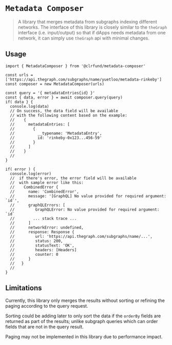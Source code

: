 # `Metadata Composer`

> A library that merges metadata from subgraphs indexing different networks. The interface of this library is closely similar to the `theGraph` interface (i.e. input/output) so that if dApps needs metadata from one network, it can simply use `theGraph` api with minimal changes.

## Usage
```
import { MetadataComposer } from '@clrfund/metadata-composer'

const urls = ['https://api.thegraph.com/subgraphs/name/yuetloo/metadata-rinkeby']
const composer = new MetadataComposer(urls)

const query = '{ metadataEntries{id} }'
const { data, error } = await composer.query(query)
if( data } {
  console.log(data)
  // On success, the data field will be available
  // with the following content based on the example:
  //    {
  //      metadataEntries: [
  //        {
  //          __typename: 'MetadataEntry',
  //          id: 'rinkeby-0x123...456-59'
  //        }
  //      ]
  //    }
  //
}

if( error ) {
  console.log(error)
  //  if there's error, the error field will be available
  //  with sample error like this:
  //    CombinedError {
  //      name: 'CombinedError',
  //      message: '[GraphQL] No value provided for required argument: `id`',
  //      graphQLErrors: [
  //         GraphQLError: No value provided for required argument: `id`
  //        ... stack trace ...
  //      ]
  //      networkError: undefined,
  //      response: Response {
  //         url: 'https://api.thegraph.com/subgraphs/name/...',
  //         status: 200,
  //         statusText: 'OK',
  //         headers: [Headers]
  //         counter: 0
  //      }
  //   }
  //
}

```


## Limitations

Currently, this library only merges the results without sorting or refining the paging according to the query request.

Sorting could be adding later to only sort the data if the `orderBy` fields are returned as part of the results; unlike subgraph queries which can order fields that are not in the query result.

Paging may not be implemented in this library due to performance impact.

